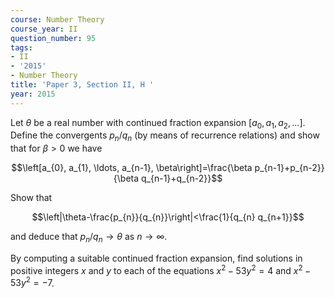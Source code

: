 ```yaml
---
course: Number Theory
course_year: II
question_number: 95
tags:
- II
- '2015'
- Number Theory
title: 'Paper 3, Section II, H '
year: 2015
---
```




Let $\theta$ be a real number with continued fraction expansion $\left[a_{0}, a_{1}, a_{2}, \ldots\right]$. Define the convergents $p_{n} / q_{n}$ (by means of recurrence relations) and show that for $\beta>0$ we have

$$\left[a_{0}, a_{1}, \ldots, a_{n-1}, \beta\right]=\frac{\beta p_{n-1}+p_{n-2}}{\beta q_{n-1}+q_{n-2}}$$

Show that

$$\left|\theta-\frac{p_{n}}{q_{n}}\right|<\frac{1}{q_{n} q_{n+1}}$$

and deduce that $p_{n} / q_{n} \rightarrow \theta$ as $n \rightarrow \infty$.

By computing a suitable continued fraction expansion, find solutions in positive integers $x$ and $y$ to each of the equations $x^{2}-53 y^{2}=4$ and $x^{2}-53 y^{2}=-7$.